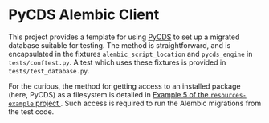 # PyCDS Alembic Client

This project provides a template for using 
[PyCDS](https://github.com/pacificclimate/pycds) 
to set up a migrated database
suitable for testing. The method is straightforward, and is encapsulated
in the fixtures `alembic_script_location` and `pycds_engine` in 
`tests/conftest.py`. A test which uses these fixtures is provided in 
`tests/test_database.py`.

For the curious, the method for getting access to an installed package (here,
PyCDS) as a filesystem is detailed in 
[Example 5 of the `resources-example` project ](https://github.com/wimglenn/resources-example/blob/master/myapp/example5.py).
Such access is required to run the Alembic migrations from the test code.
